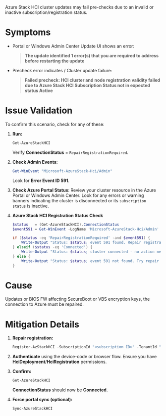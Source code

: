 Azure Stack HCI cluster updates may fail pre-checks due to an invalid or inactive subscription/registration status.

# Symptoms

*   Portal or Windows Admin Center Update UI shows an error:
    > **The update identified 1 error(s) that you are required to address before restarting the update**
    
*   Precheck error indicates / Cluster update failure: 
    > **Failed precheck: HCI cluster and node registration validity failed due to Azure Stack HCI Subscription Status not in expected status Active**
    
    

# Issue Validation

To confirm this scenario, check for any of these:

1. **Run:**

   ```powershell
   Get-AzureStackHCI
   ```

   Verify **ConnectionStatus** = `RepairRegistrationRequired`.

2. **Check Admin Events:**

   ```powershell
   Get-WinEvent "Microsoft-AzureStack-Hci/Admin"
   ```

   Look for **Error Event ID 591**.

3.  **Check Azure Portal Status**: Review your cluster resource in the Azure Portal or Windows Admin Center. Look for any errors or warning banners indicating the cluster is disconnected or its `subscription status` is inactive.

4. **Azure Stack HCI Registration Status Check**
    ```powershell
    $status   = (Get-AzureStackHCI).ConnectionStatus
    $event591 = Get-WinEvent -LogName 'Microsoft-AzureStack-Hci/Admin' -Oldest | Where-Object Id -eq 591

    if ($status -eq 'RepairRegistrationRequired' -and $event591) {
        Write-Output "Status: $status; event 591 found. Repair registration is required - follow the mitigation steps."
    } elseif ($status -eq 'Connected') {
        Write-Output "Status: $status; cluster connected - no action needed."
    } else {
        Write-Output "Status: $status; event 591 not found. Try repair registration; if that fails, further investigation is required."
    }
    ```

# Cause

Updates or BIOS FW affecting SecureBoot or VBS encryption keys, the connection to Azure must be repaired.

# Mitigation Details

1. **Repair registration:**

   ```powershell
   Register-AzStackHCI -SubscriptionId "<subscription_ID>" -TenantId "<tenant_ID>" -RepairRegistration
   ```
2. **Authenticate** using the device-code or browser flow. Ensure you have **HciDeployment**/**HciRegistration** permissions.
3. **Confirm:**

   ```powershell
   Get-AzureStackHCI
   ```

   **ConnectionStatus** should now be **Connected**.
4. **Force portal sync (optional):**

   ```powershell
   Sync-AzureStackHCI
   ```
